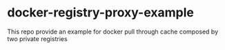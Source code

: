 # docker-registry-proxy-example
This repo provide an example for docker pull through cache composed by two private registries
